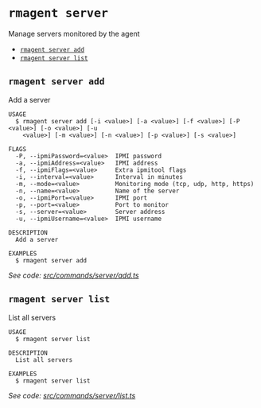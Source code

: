 `rmagent server`
================

Manage servers monitored by the agent

* [`rmagent server add`](#rmagent-server-add)
* [`rmagent server list`](#rmagent-server-list)

## `rmagent server add`

Add a server

```
USAGE
  $ rmagent server add [-i <value>] [-a <value>] [-f <value>] [-P <value>] [-o <value>] [-u
    <value>] [-m <value>] [-n <value>] [-p <value>] [-s <value>]

FLAGS
  -P, --ipmiPassword=<value>  IPMI password
  -a, --ipmiAddress=<value>   IPMI address
  -f, --ipmiFlags=<value>     Extra ipmitool flags
  -i, --interval=<value>      Interval in minutes
  -m, --mode=<value>          Monitoring mode (tcp, udp, http, https)
  -n, --name=<value>          Name of the server
  -o, --ipmiPort=<value>      IPMI port
  -p, --port=<value>          Port to monitor
  -s, --server=<value>        Server address
  -u, --ipmiUsername=<value>  IPMI username

DESCRIPTION
  Add a server

EXAMPLES
  $ rmagent server add
```

_See code: [src/commands/server/add.ts](https://github.com/RackManage/agent/blob/v0.0.1/src/commands/server/add.ts)_

## `rmagent server list`

List all servers

```
USAGE
  $ rmagent server list

DESCRIPTION
  List all servers

EXAMPLES
  $ rmagent server list
```

_See code: [src/commands/server/list.ts](https://github.com/RackManage/agent/blob/v0.0.1/src/commands/server/list.ts)_

